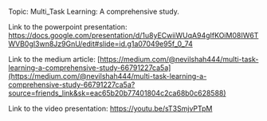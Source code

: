 Topic: Multi_Task Learning: A comprehensive study.

Link to the powerpoint presentation: https://docs.google.com/presentation/d/1u8yECwiiWUqA94gIfKOiM08IW6TWVB0gI3wn8Jz9GnU/edit#slide=id.g1a07049e95f_0_74

Link to the medium article: [https://medium.com/@nevilshah444/multi-task-learning-a-comprehensive-study-66791227ca5a](https://medium.com/@nevilshah444/multi-task-learning-a-comprehensive-study-66791227ca5a?source=friends_link&sk=eac65b20b77401804c2ca68b0c628588)

Link to the video presentation: https://youtu.be/sT3SmjvPTpM 
